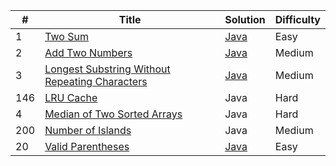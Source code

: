 <table>
  <thead>
    <tr>
      <th>#</th>
      <th>Title</th>
      <th>Solution</th>
      <th>Difficulty</th>
    </tr>
  </thead>
  <tbody>
    <tr>
      <td>1</td>
      <td><a href="https://leetcode.com/problems/two-sum/description/" rel="nofollow">Two Sum</a></td>
      <td><a href="https://github.com/kunlk/ltcode/blob/master/Java/Two%20Sum/twoSum.java">Java</a></td>
      <td>Easy</td>
    </tr>
    <tr>
      <td>2</td>
      <td><a href="https://leetcode.com/problems/add-two-numbers/" rel="nofollow">Add Two Numbers</a></td>
      <td><a href="https://github.com/kunlk/ltcode/blob/master/Java/Add%20Two%20Numbers/addTwoNumbers.java">Java</a></td>
      <td>Medium</td>
    </tr>
    <tr>
      <td>3</td>
      <td><a href="https://leetcode.com/problems/longest-substring-without-repeating-characters/description/" rel="nofollow">Longest Substring Without Repeating Characters</a></td>
      <td><a href="https://github.com/kunlk/ltcode/blob/master/Java/Longest%20Substring%20Without%20Repeating%20Characters/lengthOfLongestSubstring.java">Java</a></td>
      <td>Medium</td>
    </tr>
    <tr>
      <td>146</td>
      <td><a href="https://leetcode.com/problems/lru-cache/description/" rel="nofollow">LRU Cache</a></td>
      <td>Java</td>
      <td>Hard</td>
    </tr>
    <tr>
      <td>4</td>
      <td><a href="https://leetcode.com/problems/median-of-two-sorted-arrays/description/" rel="nofollow">Median of Two Sorted Arrays</a></td>
      <td>Java</td>
      <td>Hard</td>
    </tr>
    <tr>
      <td>200</td>
      <td><a href="https://leetcode.com/problems/number-of-islands/description/" rel="nofollow">Number of Islands</a></td>
      <td>Java</td>
      <td>Medium</td>
    </tr>
    <tr>
      <td>20</td>
      <td><a href="https://leetcode.com/problems/valid-parentheses/description/" rel="nofollow">Valid Parentheses</a></td>
      <td><a href="https://github.com/kunlk/ltcode/blob/master/Java/Valid%20Parentheses/isValid.java">Java</a></td>
      <td>Easy</td>
    </tr>
  </tbody>
</table>
